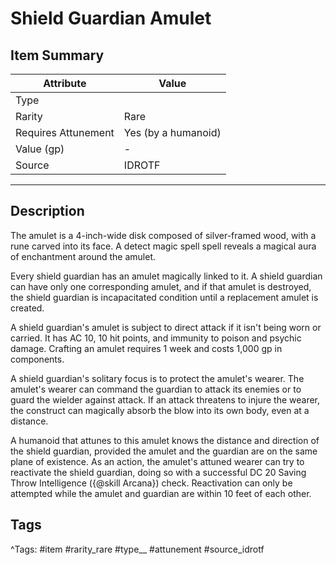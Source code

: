 # Shield Guardian Amulet

## Item Summary

| Attribute            | Value                        |
|----------------------|------------------------------|
| Type                 |   |
| Rarity               | Rare             |
| Requires Attunement  | Yes (by a humanoid)                |
| Value (gp)           | -    |
| Source               | IDROTF |

---

## Description

The amulet is a 4-inch-wide disk composed of silver-framed wood, with a rune carved into its face. A detect magic spell spell reveals a magical aura of enchantment around the amulet.

Every shield guardian has an amulet magically linked to it. A shield guardian can have only one corresponding amulet, and if that amulet is destroyed, the shield guardian is incapacitated condition until a replacement amulet is created.

A shield guardian's amulet is subject to direct attack if it isn't being worn or carried. It has AC 10, 10 hit points, and immunity to poison and psychic damage. Crafting an amulet requires 1 week and costs 1,000 gp in components.

A shield guardian's solitary focus is to protect the amulet's wearer. The amulet's wearer can command the guardian to attack its enemies or to guard the wielder against attack. If an attack threatens to injure the wearer, the construct can magically absorb the blow into its own body, even at a distance.

A humanoid that attunes to this amulet knows the distance and direction of the shield guardian, provided the amulet and the guardian are on the same plane of existence. As an action, the amulet's attuned wearer can try to reactivate the shield guardian, doing so with a successful DC 20 Saving Throw Intelligence ({@skill Arcana}) check. Reactivation can only be attempted while the amulet and guardian are within 10 feet of each other.

## Tags

^Tags: #item #rarity_rare #type__ #attunement #source_idrotf